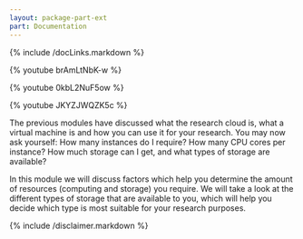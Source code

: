 ```yaml
---
layout: package-part-ext
part: Documentation
---
```

{% include /docLinks.markdown %}

{% youtube brAmLtNbK-w %}

{% youtube 0kbL2NuF5ow %}

{% youtube JKYZJWQZK5c %}

The previous modules have discussed what the research cloud is, what a virtual machine is and how you can use it for your research. You may now ask yourself: How many instances do I require? How many CPU cores per instance? How much storage can I get, and what types of storage are available? 

In this module we will discuss factors which help you determine the amount of resources (computing and storage) you require. We will take a look at the different types of storage that are available to you, which will help you decide which type is most suitable for your research purposes. 

{% include /disclaimer.markdown %}
